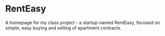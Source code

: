 # RentEasy
A homepage for my class project - a startup named RentEasy, focused on simple, easy buying and selling of apartment contracts.

